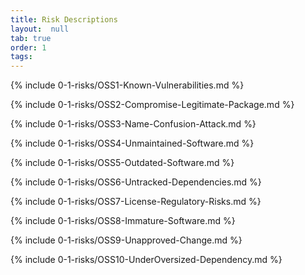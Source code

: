 ```yaml
---
title: Risk Descriptions
layout:  null
tab: true
order: 1
tags: 
---
```


{% include 0-1-risks/OSS1-Known-Vulnerabilities.md %}

{% include 0-1-risks/OSS2-Compromise-Legitimate-Package.md %}

{% include 0-1-risks/OSS3-Name-Confusion-Attack.md %}

{% include 0-1-risks/OSS4-Unmaintained-Software.md %}

{% include 0-1-risks/OSS5-Outdated-Software.md %}

{% include 0-1-risks/OSS6-Untracked-Dependencies.md %}

{% include 0-1-risks/OSS7-License-Regulatory-Risks.md %}

{% include 0-1-risks/OSS8-Immature-Software.md %}

{% include 0-1-risks/OSS9-Unapproved-Change.md %}

{% include 0-1-risks/OSS10-UnderOversized-Dependency.md %}
